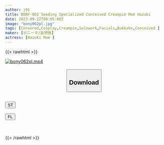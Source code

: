 ```yaml
---
author: j91
title: BONY-062 Seeding Specialized Conceived Creampie Moe Hazuki
date: 2023-09-22T00:05:00Z
image: "bony062pl.jpg"
tags: [Censored,Cosplay,Creampie,Solowork,Facials,Bukkake,Conceived	]
maker: [ボニータ/妄想族]
actress: [Hazuki Moe ]
---
```



{{< rawhtml >}}

<div class="video" data-videoid="JypkOGXpM6Sjp8X">
    <a href="javascript:;">
        <img src="https://my.j91.asia/posts/bony062pl/bony062pl.jpg" width="WIDTH" height="HEIGHT" alt="bony062pl.mp4" loading="lazy">
    </a>
</div>

<script type="text/javascript" src="https://j91.asia/asset/on-demand-st.js"></script>

<br>
  <link rel="stylesheet" href="https://j91.asia/asset/bs5.css">
  
  <center>
  <button class="btn btn-primary" type="button" data-bs-toggle="collapse" data-bs-target=".multi-collapse" aria-expanded="false" aria-controls="multiCollapseExample1 multiCollapseExample2"><h2>Download</h2></button></center>
</p>
<div class="row">
  <div class="col">
    <div class="collapse multi-collapse" id="multiCollapseExample1">
      <div class="card card-body">
	      	      <br>
<div class="buttons">  
<a href="https://streamtape.to/v/JypkOGXpM6Sjp8X"><button class="btn-hover color-3"><i class="fa fa-download"></i> ST</button></a></div>
    </div>
  </div>
</div>
  <div class="col">
    <div class="collapse multi-collapse" id="multiCollapseExample2">
      <div class="card card-body">
	      <br>
<div class="buttons">
    <a href="https://filelions.online/f/d01vidsj8ol4"><button class="btn-hover color-9"><i class="fa fa-download"></i> FL</button></a></div>
<br><br>
      </div>
    </div>
  </div>
</div>

{{< /rawhtml >}}
